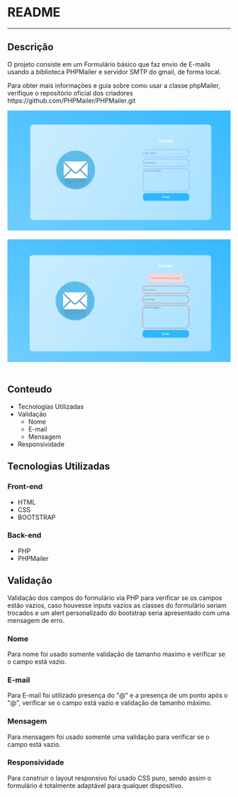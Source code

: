 <h1> README </h1>
<hr>
<h2>Descrição </h2>
<p> O projeto consiste em um Formulário básico que faz envio de E-mails usando a biblioteca PHPMailer e servidor SMTP do gmail, de forma local.</p>
<p> Para obter mais informações e guia sobre como usar a classe phpMailer, verifique o repositório oficial dos criadores https://github.com/PHPMailer/PHPMailer.git</p>
<div align="center">
<img src="https://github.com/GuilhermeSilva-alves/Formulario-Contato/blob/main/formulario.png" width="1000"> 
</div>
<br>
<div align="center">
<img src="https://github.com/GuilhermeSilva-alves/Formulario-Contato/blob/main/formulario-error.png" width="1000">
  
</div>
<br>
<h2>Conteudo</h2>
<ul>
  <li>Tecnologias Utilizadas</li>
  <li>Validação
    <ul>
      <li>Nome</li>
      <li>E-mail</li>
      <li>Mensagem</li>
    </ul>
  </li>
  <li>Responsividade</li>
</ul>

<h2>Tecnologias Utilizadas</h2>

<h3>Front-end</h3>
<ul>
  <li> HTML </li>
  <li> CSS </li>
  <li> BOOTSTRAP</li>
 </ul>
<h3> Back-end</h3>
<ul>
  <li> PHP </li>
  <li> PHPMailer</li>
</ul>

<h2>Validação</h2>
Validação dos campos do formulário via PHP para verificar se os campos estão vazios, caso houvesse inputs vazios as classes do formulário seriam trocados e um alert personalizado do bootstrap seria apresentado com uma mensagem de erro.
<h3>Nome</h3>
<p> Para nome foi usado somente validação de tamanho maximo e verificar se o campo está vazio.</p>

<h3>E-mail</h3>
<p> Para E-mail foi utilizado presença do "@" e a presença de um ponto após o "@", verificar se o campo está vazio e validação de tamanho máximo.</p>

<h3>Mensagem</h3>
<p> Para mensagem foi usado somente uma validação para verificar se o campo está vazio.</p>

<h3>Responsividade</h3>
<p>Para construir o layout responsivo foi usado CSS puro, sendo assim o formulário é totalmente adaptável para qualquer dispositivo.</p>

  
  
                                                                                                                                
